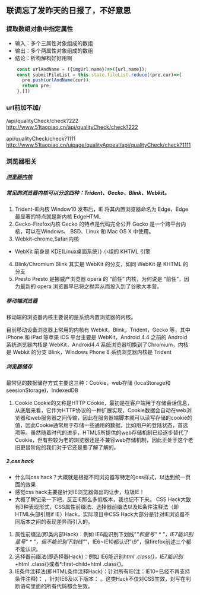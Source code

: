 ## 联调忘了发昨天的日报了，不好意思
### 提取数组对象中指定属性
* 输入：多个三属性对象组成的数组
* 输出：多个两属性对象组成的数组
* 结论：析构解构好好用啊
```javascript
    const urlAndName = ({imgUrl,name})=>({url,name});
    const submitFileList = this.state.fileList.reduce((pre,cur)=>{
      pre.push(urlAndName(cur));
      return pre;
    },[])
```
### url前加不加/
  /api/qualityCheck/check?222
  http://www.51taopiao.cn/api/qualityCheck/check?222

  api/qualityCheck/check?1111
  http://www.51taopiao.cn/uipage/qualityAppeal/api/qualityCheck/check?1111
### 浏览器相关
##### [浏览器内核](https://juejin.im/entry/57ff3cea0e3dd90057e5f25e)
##### 常见的浏览器内核可以分这四种：Trident、Gecko、Blink、Webkit。
1. Trident-IE内核
Window10 发布后，IE 将其内置浏览器命名为 Edge，Edge 最显著的特点就是新内核 EdgeHTML
2. Gecko-Firefox内核
Gecko 的特点是代码完全公开
Gecko 是一个跨平台内核，可以在Windows、 BSD、Linux 和 Mac OS X 中使用。
3. Webkit-chrome,Safari内核
* WebKit 前身是 KDE(Linux桌面系统）) 小组的 KHTML 引擎
4. Blink/Chromium
Blink 其实是 WebKit 的分支，如同 WebKit 是 KHTML 的分支
5. Presto
Presto 是挪威产浏览器 opera 的 “前任” 内核，为何说是 “前任”，因为最新的 opera 浏览器早已将之抛弃从而投入到了谷歌大本营。
##### 移动端浏览器
移动端的浏览器内核主要说的是系统内置浏览器的内核。

目前移动设备浏览器上常用的内核有 Webkit，Blink，Trident，Gecko 等，其中 iPhone 和 iPad 等苹果 iOS 平台主要是 WebKit，Android 4.4 之前的 Android 系统浏览器内核是 WebKit，Android4.4 系统浏览器切换到了Chromium，内核是 Webkit 的分支 Blink，Windows Phone 8 系统浏览器内核是 Trident
##### 浏览器储存
最常见的数据储存方式主要这三种：Cookie，web存储 (locaStorage和seesionStorage)，IndexedDB
1. Cookie 
Cookie的又称是HTTP Cookie，最初是在客户端用于存储会话信息，从底层来看，它作为HTTP协议的一种扩展实现，Cookie数据会自动在web浏览器和web服务器之间传输，因此在服务器端脚本就可以读写存储的cookie的值，因此Cookie通常用于存储一些通用的数据，比如用户的登陆状态，首选项等。虽然随着时代的进步，HTML5所提供的web存储机制已经逐步替代了Cookie，但有些较为老的浏览器还是不兼容web存储机制，因此正处于这个老旧更替阶段的我们对于它还是要了解了解的。

##### 2.css hack
* 什么叫css hack？大概就是根据不同浏览器写特定的css样式，以达到统一页面的效果
* 感觉css hack主要是针对IE浏览器做出的让步，垃圾IE！
* 大概了解记录一下吧，反正IE那么多低版本，我也记不下来。
CSS Hack大致有3种表现形式，CSS属性前缀法、选择器前缀法以及IE条件注释法（即HTML头部引用if IE）Hack，实际项目中CSS Hack大部分是针对IE浏览器不同版本之间的表现差异而引入的。

1. 属性前缀法(即类内部Hack)：例如 IE6能识别下划线"_"和星号" * "，IE7能识别星号" * "，但不能识别下划线"_"，IE6~IE10都认识"\9"，但firefox前述三个都不能认识。
2. 选择器前缀法(即选择器Hack)：例如 IE6能识别*html .class{}，IE7能识别*+html .class{}或者*:first-child+html .class{}。
3. IE条件注释法(即HTML条件注释Hack)：针对所有IE(注：IE10+已经不再支持条件注释)： <!--[if IE]>IE浏览器显示的内容 <![endif]-->，针对IE6及以下版本： <!--[if lt IE 6]>只在IE6-显示的内容 <![endif]-->。这类Hack不仅对CSS生效，对写在判断语句里面的所有代码都会生效。

